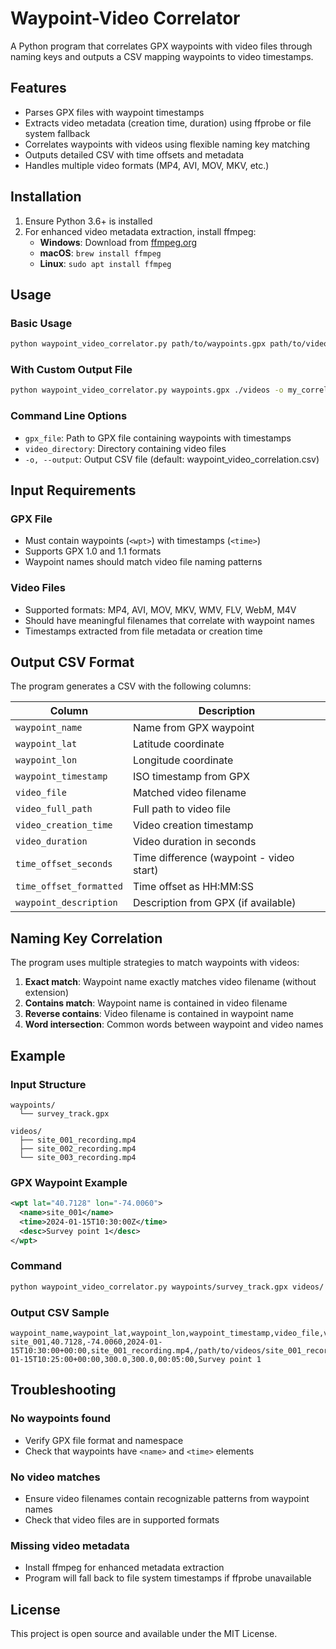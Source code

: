 # Waypoint-Video Correlator

A Python program that correlates GPX waypoints with video files through naming keys and outputs a CSV mapping waypoints to video timestamps.

## Features

- Parses GPX files with waypoint timestamps
- Extracts video metadata (creation time, duration) using ffprobe or file system fallback
- Correlates waypoints with videos using flexible naming key matching
- Outputs detailed CSV with time offsets and metadata
- Handles multiple video formats (MP4, AVI, MOV, MKV, etc.)

## Installation

1. Ensure Python 3.6+ is installed
2. For enhanced video metadata extraction, install ffmpeg:
   - **Windows**: Download from [ffmpeg.org](https://ffmpeg.org/download.html)
   - **macOS**: `brew install ffmpeg`
   - **Linux**: `sudo apt install ffmpeg`

## Usage

### Basic Usage

```bash
python waypoint_video_correlator.py path/to/waypoints.gpx path/to/video/directory
```

### With Custom Output File

```bash
python waypoint_video_correlator.py waypoints.gpx ./videos -o my_correlation.csv
```

### Command Line Options

- `gpx_file`: Path to GPX file containing waypoints with timestamps
- `video_directory`: Directory containing video files
- `-o, --output`: Output CSV file (default: waypoint_video_correlation.csv)

## Input Requirements

### GPX File
- Must contain waypoints (`<wpt>`) with timestamps (`<time>`)
- Supports GPX 1.0 and 1.1 formats
- Waypoint names should match video file naming patterns

### Video Files
- Supported formats: MP4, AVI, MOV, MKV, WMV, FLV, WebM, M4V
- Should have meaningful filenames that correlate with waypoint names
- Timestamps extracted from file metadata or creation time

## Output CSV Format

The program generates a CSV with the following columns:

| Column | Description |
|--------|-------------|
| `waypoint_name` | Name from GPX waypoint |
| `waypoint_lat` | Latitude coordinate |
| `waypoint_lon` | Longitude coordinate |
| `waypoint_timestamp` | ISO timestamp from GPX |
| `video_file` | Matched video filename |
| `video_full_path` | Full path to video file |
| `video_creation_time` | Video creation timestamp |
| `video_duration` | Video duration in seconds |
| `time_offset_seconds` | Time difference (waypoint - video start) |
| `time_offset_formatted` | Time offset as HH:MM:SS |
| `waypoint_description` | Description from GPX (if available) |

## Naming Key Correlation

The program uses multiple strategies to match waypoints with videos:

1. **Exact match**: Waypoint name exactly matches video filename (without extension)
2. **Contains match**: Waypoint name is contained in video filename
3. **Reverse contains**: Video filename is contained in waypoint name
4. **Word intersection**: Common words between waypoint and video names

## Example

### Input Structure
```
waypoints/
  └── survey_track.gpx

videos/
  ├── site_001_recording.mp4
  ├── site_002_recording.mp4
  └── site_003_recording.mp4
```

### GPX Waypoint Example
```xml
<wpt lat="40.7128" lon="-74.0060">
  <name>site_001</name>
  <time>2024-01-15T10:30:00Z</time>
  <desc>Survey point 1</desc>
</wpt>
```

### Command
```bash
python waypoint_video_correlator.py waypoints/survey_track.gpx videos/
```

### Output CSV Sample
```csv
waypoint_name,waypoint_lat,waypoint_lon,waypoint_timestamp,video_file,video_full_path,video_creation_time,video_duration,time_offset_seconds,time_offset_formatted,waypoint_description
site_001,40.7128,-74.0060,2024-01-15T10:30:00+00:00,site_001_recording.mp4,/path/to/videos/site_001_recording.mp4,2024-01-15T10:25:00+00:00,300.0,300.0,00:05:00,Survey point 1
```

## Troubleshooting

### No waypoints found
- Verify GPX file format and namespace
- Check that waypoints have `<name>` and `<time>` elements

### No video matches
- Ensure video filenames contain recognizable patterns from waypoint names
- Check that video files are in supported formats

### Missing video metadata
- Install ffmpeg for enhanced metadata extraction
- Program will fall back to file system timestamps if ffprobe unavailable

## License

This project is open source and available under the MIT License.